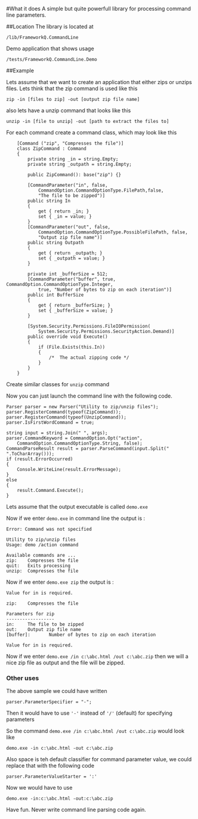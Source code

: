 #What it does
A simple but quite powerfull library for processing command line parameters.

##Location
The library is located at  

    /lib/FrameworkQ.CommandLine 

Demo application that shows usage

    /tests/FrameworkQ.CommandLine.Demo

##Example 

Lets assume that we want to create an application that either zips or unzips files. Lets think that the zip command is used like this 

    zip -in [files to zip] -out [output zip file name]

also lets have a unzip command that looks like this 

    unzip -in [file to unzip] -out [path to extract the files to]

For each command create a command class, which may look like this 

        [Command ("zip", "Compresses the file")]
        class ZipCommand : Command
        {
            private string _in = string.Empty;
            private string _outpath = string.Empty;    
            
            public ZipCommand(): base("zip") {}
            
            [CommandParameter("in", false, 
                CommandOption.CommandOptionType.FilePath,false,
                "The file to be zipped")]
            public string In
            {
                get { return _in; }
                set { _in = value; }
            }    
            [CommandParameter("out", false, 
                CommandOption.CommandOptionType.PossibleFilePath, false,
                "Output zip file name")]
            public string Outpath
            {
                get { return _outpath; }
                set { _outpath = value; }
            }
    
            private int _bufferSize = 512;
            [CommandParameter("buffer", true, CommandOption.CommandOptionType.Integer,
                true, "Number of bytes to zip on each iteration")]
            public int BufferSize
            {
                get { return _bufferSize; }
                set { _bufferSize = value; }
            }
    
            [System.Security.Permissions.FileIOPermission(
                System.Security.Permissions.SecurityAction.Demand)]
            public override void Execute()
            {
                if (File.Exists(this.In))
                {
                    /*  The actual zipping code */
                }
            }
        }

Create similar classes for `unzip` command

Now you can just launch the command line with the following code.

    Parser parser = new Parser("Utility to zip/unzip files");
    parser.RegisterCommand(typeof(ZipCommand));
    parser.RegisterCommand(typeof(UnzipCommand));
    parser.IsFirstWordCommand = true;

    string input = string.Join(" ", args);
    parser.CommandKeyword = CommandOption.Opt("action", 
        CommandOption.CommandOptionType.String, false);
    CommandParseResult result = parser.ParseCommand(input.Split(" ".ToCharArray()));
    if (result.ErrorOccurred)
    {
        Console.WriteLine(result.ErrorMessage);
    }
    else
    {
        result.Command.Execute();
    }

Lets assume that the output executable is called `demo.exe`

Now if we enter `demo.exe` in command line the output is :
    
    Error: Command was not specified
        
    Utility to zip/unzip files
    Usage: demo /action command
    
    Available commands are ...
    zip:    Compresses the file
    quit:   Exits processing
    unzip:  Compresses the file

Now if we enter `demo.exe zip` the output is : 

    Value for in is required.
    
    zip:    Compresses the file
    
    Parameters for zip
    ------------------
    in:     The file to be zipped
    out:    Output zip file name
    [buffer]:       Number of bytes to zip on each iteration
    
    Value for in is required.

Now if we enter `demo.exe /in c:\abc.html /out c:\abc.zip` then we will a nice zip file as output and the file will be zipped.

### Other uses

The above sample we could have written 

    parser.ParameterSpecifier = "-";
    
Then it would have to use `'-'` instead of `'/'` (default) for specifying parameters

So the command `demo.exe /in c:\abc.html /out c:\abc.zip` would look like 

    demo.exe -in c:\abc.html -out c:\abc.zip
    
Also space is teh default classifier for command parameter value, we could replace that with the following code 

    parser.ParameterValueStarter = ':'
    
Now we would have to use 

    demo.exe -in:c:\abc.html -out:c:\abc.zip
    
Have fun. Never write command line parsing code again.


